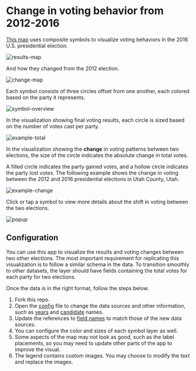 # Change in voting behavior from 2012-2016

[This map](https://ekenes.github.io/election-2016/) uses composite symbols to visualize voting behaviors in the 2016 U.S. presidential election.

![results-map](https://ekenes.github.io/election-2016/assets/results-map.png)

And how they changed from the 2012 election.

![change-map](https://ekenes.github.io/election-2016/assets/change-map.png)

Each symbol consists of three circles offset from one another, each colored based on the party it represents.

![symbol-overview](https://ekenes.github.io/election-2016/assets/party-colors.png)

In the visualization showing final voting results, each circle is sized based on the number of votes cast per party.

![example-total](https://ekenes.github.io/election-2016/assets/example-total.png)

In the visualization showing the **change** in voting patterns between two elections, the size of the circle indicates
the absolute change in total votes.

A filled circle indicates the party gained votes, and a hollow circle indicates the party
lost votes. The following example shows the change in voting between the 2012 and 2016 presidential elections
in Utah County, Utah.

![example-change](https://ekenes.github.io/election-2016/assets/example-change.png)

Click or tap a symbol to view more details about the shift in voting between the two elections.

![popup](https://ekenes.github.io/election-2016/assets/popup.png)

## Configuration

You can use this app to visualize the results and voting changes between two other elections.
The most important requirement for replicating this visualization is to follow a similar schema
in the data. To transition smoothly to other datasets, the layer should have fields containing the
total votes for each party for two elections.

Once the data is in the right format, follow the steps below.

1. Fork this repo.
1. Open the [config](https://github.com/ekenes/election-2016/blob/master/app/config.ts) file to change the data sources
and other information, such as [years](https://github.com/ekenes/election-2016/blob/master/app/config.ts#L10) and [candidate](https://github.com/ekenes/election-2016/blob/master/app/config.ts#L15) names.
1. Update the references to [field names](https://github.com/ekenes/election-2016/blob/master/app/config.ts#L30) to match those of the new data sources.
1. You can configure the color and sizes of each symbol layer as well.
1. Some aspects of the map may not look as good, such as the label placements, so you may need
to update other parts of the app to improve the visual.
1. The legend contains custom images. You may choose to modify the text and replace the images.